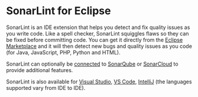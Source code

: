 # SonarLint for Eclipse

SonarLint is an IDE extension that helps you detect and fix quality issues as you write code. Like a spell checker, SonarLint squiggles flaws so they can be fixed before committing code. You can get it directly from the [Eclipse Marketplace](https://marketplace.eclipse.org/content/sonarlint) and it will then detect new bugs and quality issues as you code (for Java, JavaScript, PHP, Python and HTML).

SonarLint can optionally be [connected](Connected-Mode) to [SonarQube](https://www.sonarqube.org/) or [SonarCloud](https://sonarcloud.io/) to provide additional features.

SonarLint is also available for [Visual Studio](https://github.com/SonarSource/sonarlint-visualstudio/wiki), [VS Code](https://github.com/SonarSource/sonarlint-vscode/wiki), [IntelliJ](https://github.com/SonarSource/sonarlint-intellij/wiki) (the languages supported vary from IDE to IDE).